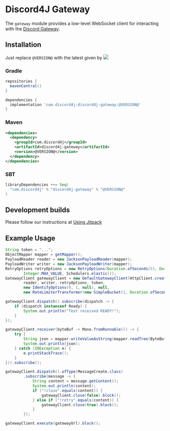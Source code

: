 # Discord4J Gateway
The `gateway` module provides a low-level WebSocket client for interacting with the [Discord Gateway](https://discordapp.com/developers/docs/topics/gateway).

## Installation
Just replace `@VERSION@` with the latest given by ![](https://img.shields.io/maven-central/v/com.discord4j/discord4j-gateway.svg?style=flat-square)
### Gradle
```groovy
repositories {
  mavenCentral()
}

dependencies {
  implementation 'com.discord4j:discord4j-gateway:@VERSION@'
}
```
### Maven
```xml
<dependencies>
  <dependency>
    <groupId>com.discord4j</groupId>
    <artifactId>discord4j-gateway</artifactId>
    <version>@VERSION@</version>
  </dependency>
</dependencies>
```

### SBT
```scala
libraryDependencies ++= Seq(
  "com.discord4j" % "discord4j-gateway" % "@VERSION@"
)
```

## Development builds
Please follow our instructions at [Using Jitpack](https://github.com/Discord4J/Discord4J/wiki/Using-Jitpack)

## Example Usage
```java
String token = "...";
ObjectMapper mapper = getMapper();
PayloadReader reader = new JacksonPayloadReader(mapper);
PayloadWriter writer = new JacksonPayloadWriter(mapper);
RetryOptions retryOptions = new RetryOptions(Duration.ofSeconds(5), Duration.ofSeconds(120),
        Integer.MAX_VALUE, Schedulers.elastic());
GatewayClient gatewayClient = new DefaultGatewayClient(HttpClient.create(),
        reader, writer, retryOptions, token,
        new IdentifyOptions(0, 1, null), null,
        new RateLimiterTransformer(new SimpleBucket(1, Duration.ofSeconds(6))));

gatewayClient.dispatch().subscribe(dispatch -> {
    if (dispatch instanceof Ready) {
        System.out.println("Test received READY!");
    }
});

gatewayClient.receiver(byteBuf -> Mono.fromRunnable(() -> {
    try {
        String json = mapper.writeValueAsString(mapper.readTree(ByteBufUtil.getBytes(byteBuf)));
        System.out.println(json);
    } catch (IOException e) {
        e.printStackTrace();
    }
})).subscribe();

gatewayClient.dispatch().ofType(MessageCreate.class)
        .subscribe(message -> {
            String content = message.getContent();
            System.out.println(content);
            if ("!close".equals(content)) {
                gatewayClient.close(false).block();
            } else if ("!retry".equals(content)) {
                gatewayClient.close(true).block();
            }
        });

gatewayClient.execute(gatewayUrl).block();
```
